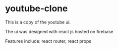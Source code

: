 # youtube-clone

This is a copy of the youtube ui.

The ui was designed with react js hosted on firebase

Features include: react router, react props